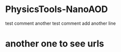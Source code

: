 # PhysicsTools-NanoAOD
test comment
another test comment
add another line
# another one to see urls
